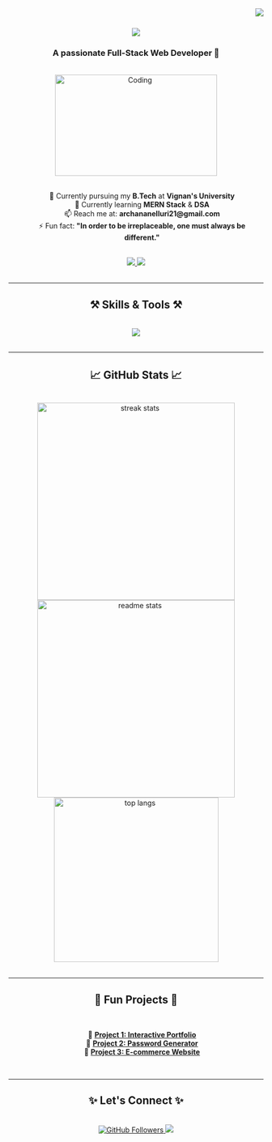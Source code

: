 <img align="right" src="https://visitor-badge.laobi.icu/badge?page_id=NelluriArchana-21" />

<h1 align="center">
    <img src="https://readme-typing-svg.herokuapp.com/?font=Fira+Code&size=40&pause=1000&center=true&vCenter=true&width=800&height=80&lines=Hi+There!+👋;I'm+Nelluri+Archana..!!" />
</h1>

<h3 align="center">A passionate Full-Stack Web Developer 🚀</h3>

<br/>

<div align="center">
    <img align="center" alt="Coding" width="320" height="200" src="https://media.giphy.com/media/qgQUggAC3Pfv687qPC/giphy.gif">
</div>

<br/>

<div align="center">
    <ul style="list-style:none;">
        <li>🔭 Currently pursuing my <b>B.Tech</b> at <b>Vignan's University</b></li>
        <li>🌱 Currently learning <b>MERN Stack</b> & <b>DSA</b></li>
        <li>📫 Reach me at: <b>archananelluri21@gmail.com</b></li>
        <li>⚡ Fun fact: <b>"In order to be irreplaceable, one must always be different."</b></li>
    </ul>
</div>

<br/>

<div align="center"> 
  <a href="mailto:archananelluri21@gmail.com">
    <img src="https://img.shields.io/badge/Gmail-D14836?style=for-the-badge&logo=gmail&logoColor=white" />
  </a>
  <a href="https://www.linkedin.com/in/archana-nelluri/" target="_blank">
    <img src="https://img.shields.io/badge/LinkedIn-0A66C2?style=for-the-badge&logo=linkedin&logoColor=white" />
  </a>
</div>

<br/>
<hr/>

<h2 align="center">⚒️ Skills & Tools ⚒️</h2>
<br/>
<div align="center">
    <img src="https://skillicons.dev/icons?i=html,css,js,react,nodejs,mongodb,vscode,github,java,spring,mysql" />
</div>

<br/>
<hr/>

<h2 align="center">📈 GitHub Stats 📈</h2>
<br/>
<div align="center">
  <img width=390 src="https://github-readme-streak-stats.herokuapp.com/?user=NelluriArchana-21&count_private=true&theme=radical&border_radius=10" alt="streak stats"/>
  <img width=390 src="https://github-readme-stats.vercel.app/api?username=NelluriArchana-21&count_private=true&show_icons=true&theme=radical&rank_icon=github&border_radius=10" alt="readme stats" />
  <br/>
  <img width=325 src="https://github-readme-stats.vercel.app/api/top-langs/?username=NelluriArchana-21&hide=html&langs_count=8&layout=compact&theme=radical&border_radius=10" alt="top langs" />
</div>

<br/>
<hr/>

<h2 align="center">🌟 Fun Projects 🌟</h2>
<br/>
<div align="center">
    <ul style="list-style:none;">
        <li>🔗 <b><a href="https://github.com/NelluriArchana-21/Project1">Project 1: Interactive Portfolio</a></b></li>
        <li>🔗 <b><a href="https://github.com/NelluriArchana-21/Project2">Project 2: Password Generator</a></b></li>
        <li>🔗 <b><a href="https://github.com/NelluriArchana-21/Project3">Project 3: E-commerce Website</a></b></li>
    </ul>
</div>

<br/>
<hr/>

<h2 align="center">✨ Let's Connect ✨</h2>
<br/>
<div align="center">
    <a href="https://github.com/NelluriArchana-21">
        <img src="https://img.shields.io/github/followers/NelluriArchana-21?style=social" alt="GitHub Followers" />
    </a>
    <a href="https://www.linkedin.com/in/archana-nelluri/">
        <img src="https://img.shields.io/badge/Follow%20Me-LinkedIn-blue?style=social&logo=linkedin" />
    </a>
</div>

<br/>
